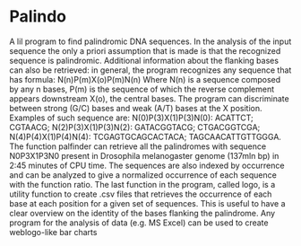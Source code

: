 # Palindo
A lil program to find palindromic DNA sequences.
In the analysis of the input sequence the only a priori assumption that is made is that the recognized sequence is palindromic. Additional information about the flanking bases can also be retrieved: in general, the program recognizes any sequence that has formula:
N(n)P(m)X(o)P(m)N(n)
Where N(n) is a sequence composed by any n bases, P(m) is the sequence of which the reverse complement appears downstream X(o), the central bases. The program can discriminate between strong (G/C) bases and weak (A/T) bases at the X position. 
Examples of such sequence are: 
N(0)P(3)X(1)P(3)N(0): ACATTCT; CGTAACG;
N(2)P(3)X(1)P(3)N(2): GATACGGTACG; CTGACGGTCGA;
N(4)P(4)X(1)P(4)N(4): TCGAGTGCAGCACTACA; TAGCAACATTGTTGGGA. 
The function palfinder can retrieve all the palindromes with sequence N0P3X1P3N0 present in Drosophila melanogaster genome (137mln bp) in 2:45 minutes of CPU time. 
The sequences are also indexed by occurrence and can be analyzed to give a normalized occurrence of each sequence with the function ratio. 
The last function in the program, called logo, is a utility function to create .csv files that retrieves the occurrence of each base at each position for a given set of sequences. This is useful to have a clear overview on the identity of the bases flanking the palindrome. Any program for the analysis of data (e.g. MS Excel) can be used to create weblogo-like bar charts
